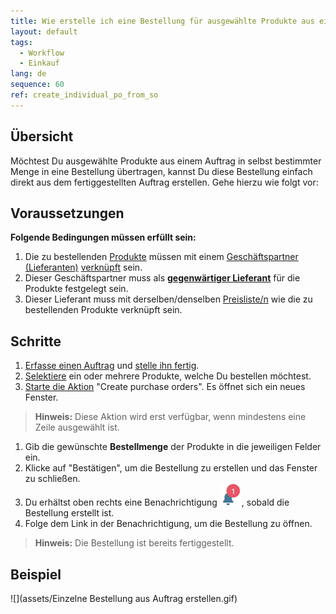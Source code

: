```yaml
---
title: Wie erstelle ich eine Bestellung für ausgewählte Produkte aus einem Auftrag?
layout: default
tags:
  - Workflow
  - Einkauf
lang: de
sequence: 60
ref: create_individual_po_from_so
---
```


## Übersicht
Möchtest Du ausgewählte Produkte aus einem Auftrag in selbst bestimmter Menge in eine Bestellung übertragen, kannst Du diese Bestellung einfach direkt aus dem fertiggestellten Auftrag erstellen. Gehe hierzu wie folgt vor:

## Voraussetzungen
**Folgende Bedingungen müssen erfüllt sein:**

1. Die zu bestellenden [Produkte](NeuesProdukt) müssen mit einem [Geschäftspartner (Lieferanten)](Neuer_Geschaeftspartner_Lieferant) [verknüpft](Produkt_mit_Geschaeftspartner_verknuepfen) sein.
1. Dieser Geschäftspartner muss als [**gegenwärtiger Lieferant**](Gegenwaertigen_Lieferanten_festlegen) für die Produkte festgelegt sein.
1. Dieser Lieferant muss mit derselben/denselben [Preisliste/n](ProduktPreis) wie die zu bestellenden Produkte verknüpft sein.

## Schritte
1. [Erfasse einen Auftrag](Auftrag_erfassen) und [stelle ihn fertig](BelegverarbeitungFertigstellen).
1. [Selektiere](AuswahlBelege) ein oder mehrere Produkte, welche Du bestellen möchtest.
1. [Starte die Aktion](AktionStarten) "Create purchase orders". Es öffnet sich ein neues Fenster.
 >**Hinweis:** Diese Aktion wird erst verfügbar, wenn mindestens eine Zeile ausgewählt ist.

1. Gib die gewünschte **Bestellmenge** der Produkte in die jeweiligen Felder ein.
1. Klicke auf "Bestätigen", um die Bestellung zu erstellen und das Fenster zu schließen.
1. Du erhältst oben rechts eine Benachrichtigung ![](assets/NotificationBell_WebUI.png), sobald die Bestellung erstellt ist.
1. Folge dem Link in der Benachrichtigung, um die Bestellung zu öffnen.
 >**Hinweis:** Die Bestellung ist bereits fertiggestellt.

## Beispiel
![](assets/Einzelne Bestellung aus Auftrag erstellen.gif)
